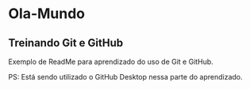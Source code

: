 # Ola-Mundo

## Treinando Git e GitHub

Exemplo de ReadMe para aprendizado do uso de Git e GitHub.

PS: Está sendo utilizado o GitHub Desktop nessa parte do aprendizado.
